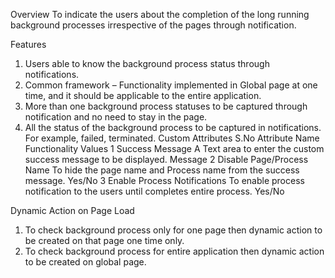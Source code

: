 Overview 
To indicate the users about the completion of the long running background processes irrespective of the pages through notification. 

Features 
1.	Users able to know the background process status through notifications.
2.	Common framework – Functionality implemented in Global page at one time, and it should be applicable to the entire application.
3.	More than one background process statuses to be captured through notification and no need to stay in the page. 
4.	All the status of the background process to be captured in notifications. For example, failed, terminated.
Custom Attributes 
S.No	Attribute Name	Functionality	Values
1	Success Message
A Text area to enter the custom success message to be displayed. 	Message
2	Disable Page/Process Name
To hide the page name and Process name from the success message.	Yes/No
3	Enable Process Notifications
To enable process notification to the users until completes entire process.	Yes/No

Dynamic Action on Page Load 
1.	To check background process only for one page then dynamic action to be created on that page one time only. 
2.	To check background process for entire application then dynamic action to be created on global page.

